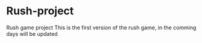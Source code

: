 # Rush-project
 Rush game project
This is the first version of the rush game, in the comming days will be updated 
